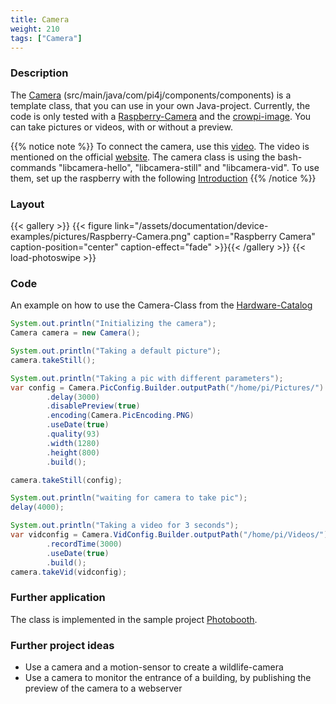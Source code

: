 ```yaml
---
title: Camera
weight: 210
tags: ["Camera"]
---
```

### Description
The [Camera](https://github.com/Pi4J/pi4j-example-components/tree/main/src/main/java/com/pi4j/components) (src/main/java/com/pi4j/components/components) is a template class, that you can use in your own Java-project.
Currently, the code is only tested with a [Raspberry-Camera](https://www.raspberrypi.com/documentation/accessories/camera.html#introducing-the-raspberry-pi-cameras) and the [crowpi-image](/getting-started/crowpi/crowpi-os/).
You can take pictures or videos, with or without a preview.

{{% notice note %}}
To connect the camera, use this [video](https://youtu.be/GImeVqHQzsE). The video is mentioned on the official [website](https://www.raspberrypi.com/documentation/accessories/camera.html).
The camera class is using the bash-commands "libcamera-hello", "libcamera-still" and "libcamera-vid". To use them, set up the raspberry with the following [Introduction](https://www.raspberrypi.com/documentation/accessories/camera.html#getting-started)
{{% /notice %}}

### Layout
{{< gallery >}}
{{< figure link="/assets/documentation/device-examples/pictures/Raspberry-Camera.png" caption="Raspberry Camera" caption-position="center" caption-effect="fade" >}}{{< /gallery >}}
{{< load-photoswipe >}}

### Code
An example on how to use the Camera-Class from the [Hardware-Catalog](https://github.com/Pi4J/pi4j-example-components)

```java
System.out.println("Initializing the camera");
Camera camera = new Camera();

System.out.println("Taking a default picture");
camera.takeStill();

System.out.println("Taking a pic with different parameters");
var config = Camera.PicConfig.Builder.outputPath("/home/pi/Pictures/")
		.delay(3000)
		.disablePreview(true)
		.encoding(Camera.PicEncoding.PNG)
		.useDate(true)
		.quality(93)
		.width(1280)
		.height(800)
		.build();

camera.takeStill(config);

System.out.println("waiting for camera to take pic");
delay(4000);

System.out.println("Taking a video for 3 seconds");
var vidconfig = Camera.VidConfig.Builder.outputPath("/home/pi/Videos/")
		.recordTime(3000)
		.useDate(true)
		.build();
camera.takeVid(vidconfig);
```

### Further application
The class is implemented in the sample project [Photobooth](https://github.com/DieterHolz/PhotoBooth).

### Further project ideas
- Use a camera and a motion-sensor to create a wildlife-camera
- Use a camera to monitor the entrance of a building, by publishing the preview of the camera to a webserver
